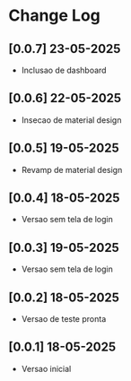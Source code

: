 # Change Log

## [0.0.7] 23-05-2025
- Inclusao de dashboard

## [0.0.6] 22-05-2025
- Insecao de material design

## [0.0.5] 19-05-2025
- Revamp de material design

## [0.0.4] 18-05-2025
- Versao sem tela de login

## [0.0.3] 19-05-2025
- Versao sem tela de login

## [0.0.2] 18-05-2025
- Versao de teste pronta

## [0.0.1] 18-05-2025
- Versao inicial
